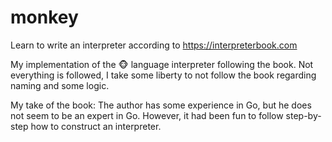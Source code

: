 # monkey
Learn to write an interpreter according to https://interpreterbook.com

My implementation of the 🐵 language interpreter following the book. Not everything is followed, I take some liberty to not follow the book regarding naming and some logic.

My take of the book: The author has some experience in Go, but he does not seem to be an expert in Go. However, it had been fun to follow step-by-step how to construct an interpreter.
